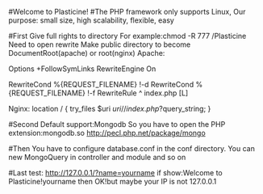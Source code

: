 #Welcome to Plasticine!
#The PHP framework only supports Linux,
Our purpose: small size, high scalability, flexible, easy


#First
Give full rights to directory
For example:chmod -R 777 /Plasticine
Need to open rewrite
Make public directory to become DocumentRoot(apache) or root(nginx)
Apache:

Options +FollowSymLinks
RewriteEngine On

RewriteCond %{REQUEST_FILENAME} !-d
RewriteCond %{REQUEST_FILENAME} !-f
RewriteRule ^ index.php [L]

Nginx:
location / {
    try_files $uri $uri/ /index.php?$query_string;
}


#Second
Default support:Mongodb
So you have to open the PHP extension:mongodb.so
http://pecl.php.net/package/mongo

#Then
You have to configure database.conf in the conf directory.
You can new MongoQuery in controller and module and so on

#Last
test:
http://127.0.0.1/?name=yourname
if show:Welcome to Plasticine!yourname
then OK!but maybe your IP is not 127.0.0.1

